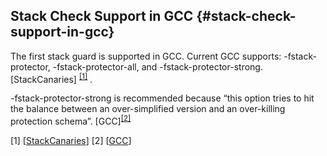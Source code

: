 <!--- @file
  README.md for Stack Canaries - Stack Check Support in GCC

  Copyright (c) 2018, Intel Corporation. All rights reserved.<BR>

  Redistribution and use in source (original document form) and 'compiled'
  forms (converted to PDF, epub, HTML and other formats) with or without
  modification, are permitted provided that the following conditions are met:

  1) Redistributions of source code (original document form) must retain the
     above copyright notice, this list of conditions and the following
     disclaimer as the first lines of this file unmodified.

  2) Redistributions in compiled form (transformed to other DTDs, converted to
     PDF, epub, HTML and other formats) must reproduce the above copyright
     notice, this list of conditions and the following disclaimer in the
     documentation and/or other materials provided with the distribution.

  THIS DOCUMENTATION IS PROVIDED BY TIANOCORE PROJECT "AS IS" AND ANY EXPRESS OR
  IMPLIED WARRANTIES, INCLUDING, BUT NOT LIMITED TO, THE IMPLIED WARRANTIES OF
  MERCHANTABILITY AND FITNESS FOR A PARTICULAR PURPOSE ARE DISCLAIMED. IN NO
  EVENT SHALL TIANOCORE PROJECT  BE LIABLE FOR ANY DIRECT, INDIRECT, INCIDENTAL,
  SPECIAL, EXEMPLARY, OR CONSEQUENTIAL DAMAGES (INCLUDING, BUT NOT LIMITED TO,
  PROCUREMENT OF SUBSTITUTE GOODS OR SERVICES; LOSS OF USE, DATA, OR PROFITS;
  OR BUSINESS INTERRUPTION) HOWEVER CAUSED AND ON ANY THEORY OF LIABILITY,
  WHETHER IN CONTRACT, STRICT LIABILITY, OR TORT (INCLUDING NEGLIGENCE OR
  OTHERWISE) ARISING IN ANY WAY OUT OF THE USE OF THIS DOCUMENTATION, EVEN IF
  ADVISED OF THE POSSIBILITY OF SUCH DAMAGE.

-->

## Stack Check Support in GCC {#stack-check-support-in-gcc}

The first stack guard is supported in GCC. Current GCC supports:  -fstack-protector, -fstack-protector-all, and -fstack-protector-strong.[StackCanaries] <sup>[[1]](#footnote1)</sup>   .

-fstack-protector-strong is recommended because “this option tries to hit the balance between an over-simplified version and an over-killing protection schema”. [GCC]<sup>[[2]](#footnote2)</sup>  


<a name="footnote1">[1]</a> [[StackCanaries](http://en.wikipedia.org/wiki/Buffer_overflow_protection)]
<a name="footnote2">[2]</a> [[GCC](https://docs.google.com/document/d/1xXBH6rRZue4f296vGt9YQcuLVQHeE516stHwt8)]


